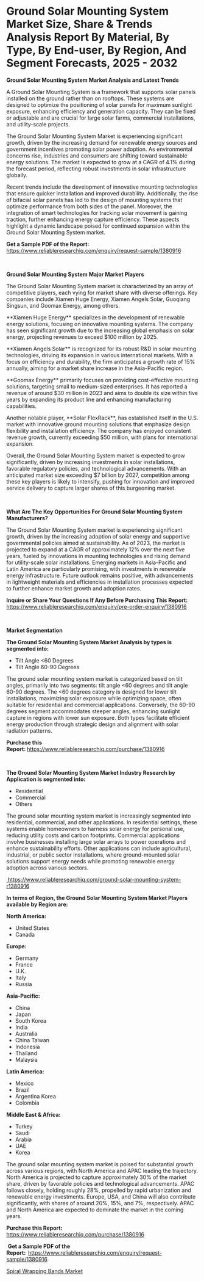<p><h1>Ground Solar Mounting System Market Size, Share & Trends Analysis Report By Material, By Type, By End-user, By Region, And Segment Forecasts, 2025 - 2032</h1></p><p><strong>Ground Solar Mounting System Market Analysis and Latest Trends</strong></p>
<p><p>A Ground Solar Mounting System is a framework that supports solar panels installed on the ground rather than on rooftops. These systems are designed to optimize the positioning of solar panels for maximum sunlight exposure, enhancing efficiency and generation capacity. They can be fixed or adjustable and are crucial for large solar farms, commercial installations, and utility-scale projects.</p><p>The Ground Solar Mounting System Market is experiencing significant growth, driven by the increasing demand for renewable energy sources and government incentives promoting solar power adoption. As environmental concerns rise, industries and consumers are shifting toward sustainable energy solutions. The market is expected to grow at a CAGR of 4.1% during the forecast period, reflecting robust investments in solar infrastructure globally.</p><p>Recent trends include the development of innovative mounting technologies that ensure quicker installation and improved durability. Additionally, the rise of bifacial solar panels has led to the design of mounting systems that optimize performance from both sides of the panel. Moreover, the integration of smart technologies for tracking solar movement is gaining traction, further enhancing energy capture efficiency. These aspects highlight a dynamic landscape poised for continued expansion within the Ground Solar Mounting System market.</p></p>
<p><strong>Get a Sample PDF of the Report:&nbsp;</strong> <a href="https://www.reliableresearchiq.com/enquiry/request-sample/1380916?utm_campaign=2247&utm_medium=2&utm_source=Github&utm_content=ia&utm_term=13022025&utm_id=ground-solar-mounting-system">https://www.reliableresearchiq.com/enquiry/request-sample/1380916</a></p>
<p>&nbsp;</p>
<p><strong>Ground Solar Mounting System Major Market Players</strong></p>
<p><p>The Ground Solar Mounting System market is characterized by an array of competitive players, each vying for market share with diverse offerings. Key companies include Xiamen Huge Energy, Xiamen Angels Solar, Guoqiang Singsun, and Goomax Energy, among others.</p><p>**Xiamen Huge Energy** specializes in the development of renewable energy solutions, focusing on innovative mounting systems. The company has seen significant growth due to the increasing global emphasis on solar energy, projecting revenues to exceed $100 million by 2025.</p><p>**Xiamen Angels Solar** is recognized for its robust R&D in solar mounting technologies, driving its expansion in various international markets. With a focus on efficiency and durability, the firm anticipates a growth rate of 15% annually, aiming for a market share increase in the Asia-Pacific region.</p><p>**Goomax Energy** primarily focuses on providing cost-effective mounting solutions, targeting small to medium-sized enterprises. It has reported a revenue of around $30 million in 2023 and aims to double its size within five years by expanding its product line and enhancing manufacturing capabilities.</p><p>Another notable player, **Solar FlexRack**, has established itself in the U.S. market with innovative ground mounting solutions that emphasize design flexibility and installation efficiency. The company has enjoyed consistent revenue growth, currently exceeding $50 million, with plans for international expansion.</p><p>Overall, the Ground Solar Mounting System market is expected to grow significantly, driven by increasing investments in solar installations, favorable regulatory policies, and technological advancements. With an anticipated market size exceeding $7 billion by 2027, competition among these key players is likely to intensify, pushing for innovation and improved service delivery to capture larger shares of this burgeoning market.</p></p>
<p>&nbsp;</p>
<p><strong>What Are The Key Opportunities For Ground Solar Mounting System Manufacturers?</strong></p>
<p><p>The Ground Solar Mounting System market is experiencing significant growth, driven by the increasing adoption of solar energy and supportive governmental policies aimed at sustainability. As of 2023, the market is projected to expand at a CAGR of approximately 12% over the next five years, fueled by innovations in mounting technologies and rising demand for utility-scale solar installations. Emerging markets in Asia-Pacific and Latin America are particularly promising, with investments in renewable energy infrastructure. Future outlook remains positive, with advancements in lightweight materials and efficiencies in installation processes expected to further enhance market growth and adoption rates.</p></p>
<p><strong>Inquire or Share Your Questions If Any Before Purchasing This Report:</strong> <a href="https://www.reliableresearchiq.com/enquiry/pre-order-enquiry/1380916?utm_campaign=2247&utm_medium=2&utm_source=Github&utm_content=ia&utm_term=13022025&utm_id=ground-solar-mounting-system">https://www.reliableresearchiq.com/enquiry/pre-order-enquiry/1380916</a></p>
<p>&nbsp;</p>
<p><strong>Market Segmentation</strong></p>
<p><strong>The Ground Solar Mounting System Market Analysis by types is segmented into:</strong></p>
<p><ul><li>Tilt Angle <60 Degrees</li><li>Tilt Angle 60-90 Degrees</li></ul></p>
<p><p>The ground solar mounting system market is categorized based on tilt angles, primarily into two segments: tilt angle <60 degrees and tilt angle 60-90 degrees. The <60 degrees category is designed for lower tilt installations, maximizing solar exposure while optimizing space, often suitable for residential and commercial applications. Conversely, the 60-90 degrees segment accommodates steeper angles, enhancing sunlight capture in regions with lower sun exposure. Both types facilitate efficient energy production through strategic design and alignment with solar radiation patterns.</p></p>
<p><strong>Purchase this Report:&nbsp;</strong><a href="https://www.reliableresearchiq.com/purchase/1380916?utm_campaign=2247&utm_medium=2&utm_source=Github&utm_content=ia&utm_term=13022025&utm_id=ground-solar-mounting-system">https://www.reliableresearchiq.com/purchase/1380916</a></p>
<p>&nbsp;</p>
<p><strong>The Ground Solar Mounting System Market Industry Research by Application is segmented into:</strong></p>
<p><ul><li>Residential</li><li>Commercial</li><li>Others</li></ul></p>
<p><p>The ground solar mounting system market is increasingly segmented into residential, commercial, and other applications. In residential settings, these systems enable homeowners to harness solar energy for personal use, reducing utility costs and carbon footprints. Commercial applications involve businesses installing large solar arrays to power operations and enhance sustainability efforts. Other applications can include agricultural, industrial, or public sector installations, where ground-mounted solar solutions support energy needs while promoting renewable energy adoption across various sectors.</p></p>
<p><a href="https://www.reliableresearchiq.com/ground-solar-mounting-system-r1380916?utm_campaign=2247&utm_medium=2&utm_source=Github&utm_content=ia&utm_term=13022025&utm_id=ground-solar-mounting-system">&nbsp;https://www.reliableresearchiq.com/ground-solar-mounting-system-r1380916</a></p>
<p><strong>In terms of Region, the Ground Solar Mounting System Market Players available by Region are:</strong></p>
<p>
    <p> <strong> North America: </strong>
        <ul>
            <li>United States</li>
            <li>Canada</li>
        </ul>
        </p> 
    <p> <strong> Europe: </strong>
        <ul>
            <li>Germany</li>
            <li>France</li>
            <li>U.K.</li>
            <li>Italy</li>
            <li>Russia</li>
        </ul>
        </p> 
    <p> <strong> Asia-Pacific: </strong>
        <ul>
            <li>China</li>
            <li>Japan</li>
            <li>South Korea</li>
            <li>India</li>
            <li>Australia</li>
            <li>China Taiwan</li>
            <li>Indonesia</li>
            <li>Thailand</li>
            <li>Malaysia</li>
        </ul>
        </p> 
    <p> <strong> Latin America: </strong>
        <ul>
            <li>Mexico</li>
            <li>Brazil</li>
            <li>Argentina Korea</li>
            <li>Colombia</li>
        </ul>
        </p> 
    <p> <strong> Middle East & Africa: </strong>
        <ul>
            <li>Turkey</li>
            <li>Saudi</li>
            <li>Arabia</li>
            <li>UAE</li>
            <li>Korea</li>
        </ul>
    </p>
    </p>
<p><p>The ground solar mounting system market is poised for substantial growth across various regions, with North America and APAC leading the trajectory. North America is projected to capture approximately 30% of the market share, driven by favorable policies and technological advancements. APAC follows closely, holding roughly 28%, propelled by rapid urbanization and renewable energy investments. Europe, USA, and China will also contribute significantly, with shares of around 20%, 15%, and 7%, respectively. APAC and North America are expected to dominate the market in the coming years.</p></p>
<p><strong>Purchase this Report: </strong><a href="https://www.reliableresearchiq.com/purchase/1380916?utm_campaign=2247&utm_medium=2&utm_source=Github&utm_content=ia&utm_term=13022025&utm_id=ground-solar-mounting-system">https://www.reliableresearchiq.com/purchase/1380916</a></p>
<p>&nbsp;<strong>Get a Sample PDF of the Report:&nbsp;&nbsp;</strong><a href="https://www.reliableresearchiq.com/enquiry/request-sample/1380916?utm_campaign=2247&utm_medium=2&utm_source=Github&utm_content=ia&utm_term=13022025&utm_id=ground-solar-mounting-system">https://www.reliableresearchiq.com/enquiry/request-sample/1380916</a></p>
<p><strong></strong></p>
<p><p><a href="https://github.com/bensemilia864/Market-Research-Report-List-1/blob/main/spiral-wrapping-bands-market.md?utm_campaign=2247&utm_medium=2&utm_source=Github&utm_content=ia&utm_term=13022025&utm_id=ground-solar-mounting-system">Spiral Wrapping Bands Market</a></p></p>
